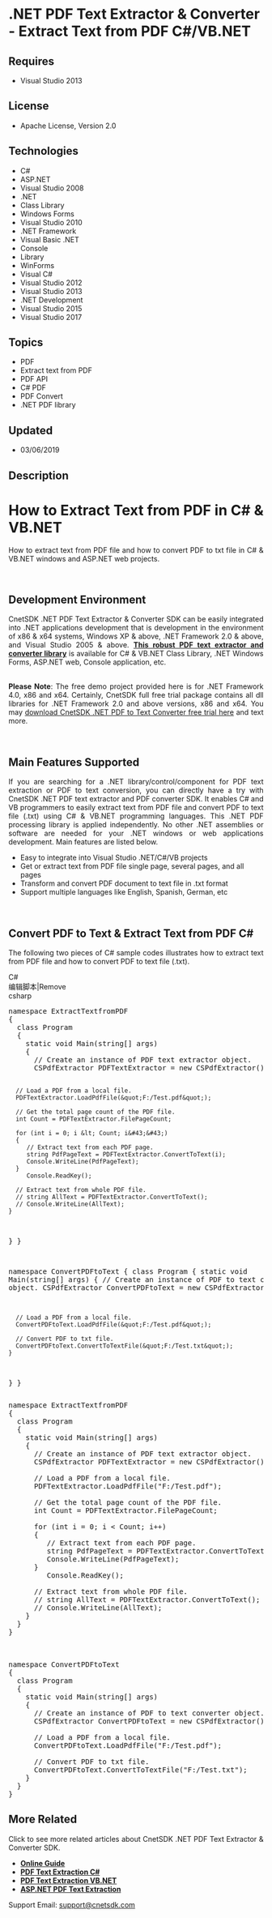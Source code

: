 # .NET PDF Text Extractor & Converter - Extract Text from PDF C#/VB.NET
## Requires
- Visual Studio 2013
## License
- Apache License, Version 2.0
## Technologies
- C#
- ASP.NET
- Visual Studio 2008
- .NET
- Class Library
- Windows Forms
- Visual Studio 2010
- .NET Framework
- Visual Basic .NET
- Console
- Library
- WinForms
- Visual C#
- Visual Studio 2012
- Visual Studio 2013
- .NET Development
- Visual Studio 2015
- Visual Studio 2017
## Topics
- PDF
- Extract text from PDF
- PDF API
- C# PDF
- PDF Convert
- .NET PDF library
## Updated
- 03/06/2019
## Description

<h1 style="text-align:justify"><strong>How to Extract Text from PDF in C# &amp; VB.NET</strong><strong>&nbsp;</strong></h1>
<p class="p" style="text-align:justify">How to extract text from PDF file and how to convert PDF to txt file in C# &amp; VB.NET windows and ASP.NET web projects.</p>
<p class="p" style="text-align:justify">&nbsp;</p>
<h2 class="p" style="text-align:justify"><strong>Development Environment</strong><strong>&nbsp;</strong></h2>
<p class="p" style="text-align:justify">CnetSDK .NET PDF Text Extractor &amp;&nbsp;Converter SDK can be easily integrated into .NET applications development that is development in the environment of&nbsp;x86 &amp; x64 systems, Windows XP &amp; above, .NET
 Framework 2.0&nbsp;&amp; above, and Visual Studio 2005&nbsp;&amp; above.&nbsp;<strong><a title="CnetSDK .NET PDF Text Converter SDK" href="http://www.cnetsdk.com/net-pdf-to-text-converter-sdk" target="_blank">This robust PDF text extractor and converter library</a></strong>&nbsp;is
 available for C# &amp; VB.NET Class Library, .NET Windows Forms, ASP.NET web, Console application, etc.</p>
<p class="p" style="text-align:justify"><br>
<strong>Please Note</strong>: The free demo&nbsp;project&nbsp;provided here is for .NET Framework 4.0, x86&nbsp;and x64. Certainly, CnetSDK full free trial package contains all dll libraries for .NET Framework 2.0&nbsp;and above versions, x86 and x64. You may&nbsp;<a title="Download the Free Trial to Test" href="https://storage.googleapis.com/wzukusers/user-29892693/documents/5c59542aa19c10aUwWwi/CnetSDK.PDFtoText.Converter.Trial.zip" target="_blank">download&nbsp;CnetSDK
 .NET PDF to Text Converter&nbsp;free trial&nbsp;here</a>&nbsp;and text more.</p>
<p class="p" style="text-align:justify">&nbsp;</p>
<h2 class="p" style="text-align:justify"><strong>Main Features Supported</strong></h2>
<p class="p" style="text-align:justify">If you are searching for a .NET library/control/component for PDF text extraction or PDF to text conversion, you can directly have a try with CnetSDK .NET PDF text extractor and PDF converter SDK. It enables C# and
 VB programmers to easily extract text from PDF file and convert PDF to text file (.txt) using C# &amp; VB.NET programming languages. This .NET PDF processing library is applied independently. No other .NET assemblies or software are needed for your .NET windows
 or web applications development. Main features are listed below.</p>
<ul>
<li>Easy to integrate into Visual Studio .NET/C#/VB projects </li><li>Get&nbsp;or extract&nbsp;text from PDF file&nbsp;single page, several pages, and all pages
</li><li>Transform and convert PDF document to text file in .txt format </li><li>Support multiple languages like English, Spanish, German, etc </li></ul>
<p>&nbsp;</p>
<h2 class="p" style="text-align:justify"><strong>Convert PDF to Text &amp; Extract Text from PDF C#</strong><strong>&nbsp;</strong></h2>
<p style="text-align:justify">The&nbsp;following two pieces of C# sample codes&nbsp;illustrates how to extract text from PDF file and how to convert PDF to text file (.txt).</p>
<div class="scriptcode">
<div class="pluginEditHolder" pluginCommand="mceScriptCode">
<div class="title"><span>C#</span></div>
<div class="pluginLinkHolder"><span class="pluginEditHolderLink">编辑脚本</span>|<span class="pluginRemoveHolderLink">Remove</span></div>
<span class="hidden">csharp</span>
<pre class="hidden">namespace ExtractTextfromPDF
{
  class Program
  {
    static void Main(string[] args)
    {
      // Create an instance of PDF text extractor object.
      CSPdfExtractor PDFTextExtractor = new CSPdfExtractor();

      // Load a PDF from a local file.
      PDFTextExtractor.LoadPdfFile(&quot;F:/Test.pdf&quot;);

      // Get the total page count of the PDF file.
      int Count = PDFTextExtractor.FilePageCount;
 
      for (int i = 0; i &lt; Count; i&#43;&#43;)
      {
         // Extract text from each PDF page.
         string PdfPageText = PDFTextExtractor.ConvertToText(i);
         Console.WriteLine(PdfPageText);
      }
         Console.ReadKey();
 
      // Extract text from whole PDF file.
      // string AllText = PDFTextExtractor.ConvertToText();
      // Console.WriteLine(AllText);
    }
  }
}



namespace ConvertPDFtoText
{
  class Program
  {
    static void Main(string[] args)
    {
      // Create an instance of PDF to text converter object.
      CSPdfExtractor ConvertPDFtoText = new CSPdfExtractor();

      // Load a PDF from a local file.
      ConvertPDFtoText.LoadPdfFile(&quot;F:/Test.pdf&quot;);

      // Convert PDF to txt file.
      ConvertPDFtoText.ConvertToTextFile(&quot;F:/Test.txt&quot;);
    }
  }
}</pre>
<div class="preview">
<pre class="csharp"><span class="cs__keyword">namespace</span>&nbsp;ExtractTextfromPDF&nbsp;
{&nbsp;
&nbsp;&nbsp;<span class="cs__keyword">class</span>&nbsp;Program&nbsp;
&nbsp;&nbsp;{&nbsp;
&nbsp;&nbsp;&nbsp;&nbsp;<span class="cs__keyword">static</span>&nbsp;<span class="cs__keyword">void</span>&nbsp;Main(<span class="cs__keyword">string</span>[]&nbsp;args)&nbsp;
&nbsp;&nbsp;&nbsp;&nbsp;{&nbsp;
&nbsp;&nbsp;&nbsp;&nbsp;&nbsp;&nbsp;<span class="cs__com">//&nbsp;Create&nbsp;an&nbsp;instance&nbsp;of&nbsp;PDF&nbsp;text&nbsp;extractor&nbsp;object.</span>&nbsp;
&nbsp;&nbsp;&nbsp;&nbsp;&nbsp;&nbsp;CSPdfExtractor&nbsp;PDFTextExtractor&nbsp;=&nbsp;<span class="cs__keyword">new</span>&nbsp;CSPdfExtractor();&nbsp;
&nbsp;
&nbsp;&nbsp;&nbsp;&nbsp;&nbsp;&nbsp;<span class="cs__com">//&nbsp;Load&nbsp;a&nbsp;PDF&nbsp;from&nbsp;a&nbsp;local&nbsp;file.</span>&nbsp;
&nbsp;&nbsp;&nbsp;&nbsp;&nbsp;&nbsp;PDFTextExtractor.LoadPdfFile(<span class="cs__string">&quot;F:/Test.pdf&quot;</span>);&nbsp;
&nbsp;
&nbsp;&nbsp;&nbsp;&nbsp;&nbsp;&nbsp;<span class="cs__com">//&nbsp;Get&nbsp;the&nbsp;total&nbsp;page&nbsp;count&nbsp;of&nbsp;the&nbsp;PDF&nbsp;file.</span>&nbsp;
&nbsp;&nbsp;&nbsp;&nbsp;&nbsp;&nbsp;<span class="cs__keyword">int</span>&nbsp;Count&nbsp;=&nbsp;PDFTextExtractor.FilePageCount;&nbsp;
&nbsp;&nbsp;
&nbsp;&nbsp;&nbsp;&nbsp;&nbsp;&nbsp;<span class="cs__keyword">for</span>&nbsp;(<span class="cs__keyword">int</span>&nbsp;i&nbsp;=&nbsp;<span class="cs__number">0</span>;&nbsp;i&nbsp;&lt;&nbsp;Count;&nbsp;i&#43;&#43;)&nbsp;
&nbsp;&nbsp;&nbsp;&nbsp;&nbsp;&nbsp;{&nbsp;
&nbsp;&nbsp;&nbsp;&nbsp;&nbsp;&nbsp;&nbsp;&nbsp;&nbsp;<span class="cs__com">//&nbsp;Extract&nbsp;text&nbsp;from&nbsp;each&nbsp;PDF&nbsp;page.</span>&nbsp;
&nbsp;&nbsp;&nbsp;&nbsp;&nbsp;&nbsp;&nbsp;&nbsp;&nbsp;<span class="cs__keyword">string</span>&nbsp;PdfPageText&nbsp;=&nbsp;PDFTextExtractor.ConvertToText(i);&nbsp;
&nbsp;&nbsp;&nbsp;&nbsp;&nbsp;&nbsp;&nbsp;&nbsp;&nbsp;Console.WriteLine(PdfPageText);&nbsp;
&nbsp;&nbsp;&nbsp;&nbsp;&nbsp;&nbsp;}&nbsp;
&nbsp;&nbsp;&nbsp;&nbsp;&nbsp;&nbsp;&nbsp;&nbsp;&nbsp;Console.ReadKey();&nbsp;
&nbsp;&nbsp;
&nbsp;&nbsp;&nbsp;&nbsp;&nbsp;&nbsp;<span class="cs__com">//&nbsp;Extract&nbsp;text&nbsp;from&nbsp;whole&nbsp;PDF&nbsp;file.</span>&nbsp;
&nbsp;&nbsp;&nbsp;&nbsp;&nbsp;&nbsp;<span class="cs__com">//&nbsp;string&nbsp;AllText&nbsp;=&nbsp;PDFTextExtractor.ConvertToText();</span>&nbsp;
&nbsp;&nbsp;&nbsp;&nbsp;&nbsp;&nbsp;<span class="cs__com">//&nbsp;Console.WriteLine(AllText);</span>&nbsp;
&nbsp;&nbsp;&nbsp;&nbsp;}&nbsp;
&nbsp;&nbsp;}&nbsp;
}&nbsp;
&nbsp;
&nbsp;
&nbsp;
<span class="cs__keyword">namespace</span>&nbsp;ConvertPDFtoText&nbsp;
{&nbsp;
&nbsp;&nbsp;<span class="cs__keyword">class</span>&nbsp;Program&nbsp;
&nbsp;&nbsp;{&nbsp;
&nbsp;&nbsp;&nbsp;&nbsp;<span class="cs__keyword">static</span>&nbsp;<span class="cs__keyword">void</span>&nbsp;Main(<span class="cs__keyword">string</span>[]&nbsp;args)&nbsp;
&nbsp;&nbsp;&nbsp;&nbsp;{&nbsp;
&nbsp;&nbsp;&nbsp;&nbsp;&nbsp;&nbsp;<span class="cs__com">//&nbsp;Create&nbsp;an&nbsp;instance&nbsp;of&nbsp;PDF&nbsp;to&nbsp;text&nbsp;converter&nbsp;object.</span>&nbsp;
&nbsp;&nbsp;&nbsp;&nbsp;&nbsp;&nbsp;CSPdfExtractor&nbsp;ConvertPDFtoText&nbsp;=&nbsp;<span class="cs__keyword">new</span>&nbsp;CSPdfExtractor();&nbsp;
&nbsp;
&nbsp;&nbsp;&nbsp;&nbsp;&nbsp;&nbsp;<span class="cs__com">//&nbsp;Load&nbsp;a&nbsp;PDF&nbsp;from&nbsp;a&nbsp;local&nbsp;file.</span>&nbsp;
&nbsp;&nbsp;&nbsp;&nbsp;&nbsp;&nbsp;ConvertPDFtoText.LoadPdfFile(<span class="cs__string">&quot;F:/Test.pdf&quot;</span>);&nbsp;
&nbsp;
&nbsp;&nbsp;&nbsp;&nbsp;&nbsp;&nbsp;<span class="cs__com">//&nbsp;Convert&nbsp;PDF&nbsp;to&nbsp;txt&nbsp;file.</span>&nbsp;
&nbsp;&nbsp;&nbsp;&nbsp;&nbsp;&nbsp;ConvertPDFtoText.ConvertToTextFile(<span class="cs__string">&quot;F:/Test.txt&quot;</span>);&nbsp;
&nbsp;&nbsp;&nbsp;&nbsp;}&nbsp;
&nbsp;&nbsp;}&nbsp;
}</pre>
</div>
</div>
</div>
<h2 style="text-align:justify"><strong>More </strong><strong>Related</strong><strong>&nbsp;</strong></h2>
<p class="p" style="text-align:justify">Click to see more&nbsp;related articles about CnetSDK .NET PDF Text Extractor &amp; Converter SDK.</p>
<ul>
<li><strong><a title="Online Tutorial for .NET PDF Text SDK" href="http://www.cnetsdk.com/tutorial-for-net-pdf-to-text-conversion" target="_blank">Online Guide</a></strong><strong>&nbsp;</strong>
</li><li><strong><a title="C# PDF to Text Conversion & Extraction" href="http://www.cnetsdk.com/net-pdf-to-text-converter-csharp-sample-code" target="_blank">PDF Text Extraction C#</a></strong><strong>&nbsp;</strong>
</li><li><strong><a title="VB.NET PDF to Text Conversion & Extraction" href="http://www.cnetsdk.com/net-pdf-to-text-converter-vb-sample-code" target="_blank">PDF Text Extraction VB.NET</a></strong><strong>&nbsp;</strong>
</li><li><strong><a title="ASP.NET PDF to Text Conversion & Extraction" href="http://www.cnetsdk.com/aspnet-pdf-to-text-converter" target="_blank">ASP.NET PDF Text Extraction</a></strong><strong>&nbsp;</strong>
</li></ul>
<p>Support Email: <span style="text-decoration:underline"><a title="CnetSDK Support Team" href="mailto:support@cnetsdk.com">support@cnetsdk.com</a></span></p>
